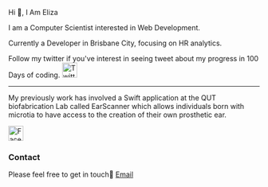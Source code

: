 Hi 👋, I Am Eliza

I am a Computer Scientist interested in Web Development.

Currently a Developer in Brisbane City, focusing on HR analytics.

Follow my twitter if you've interest in seeing tweet about my progress in 100 Days of coding.
<a href="https://twitter.com/FuryEliza" target="_blank"><img src="https://raw.githubusercontent.com/nakulbhati/nakulbhati/master/contain/tw.png" alt="Twitter" width="30"></a>


___________________________________________________________________

My previously work has involved a Swift application at the QUT biofabrication Lab called EarScanner which allows individuals born with microtia to have access to the creation of their own prosthetic ear. 


<a href="https://www.linkedin.com/in/eliza-fury-3004b3110/" target="_blank"><img src="https://raw.githubusercontent.com/nakulbhati/nakulbhati/master/contain/fb.png" alt="Facebook" width="30"></a>

### Contact

Please feel free to get in touch👸 [Email](ejfury@protonmail.com)

####
